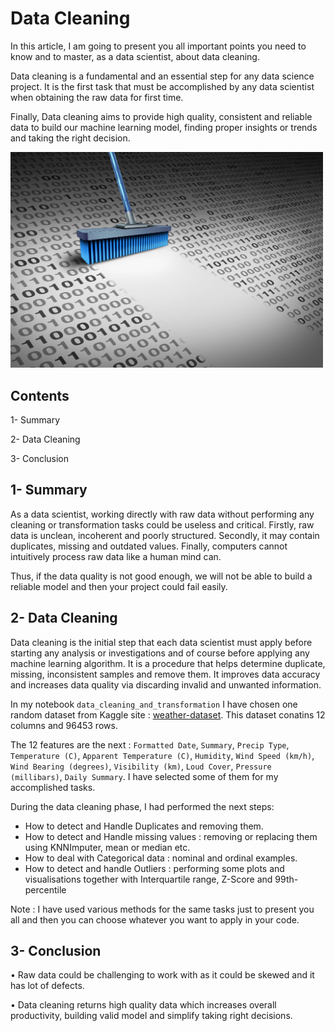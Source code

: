 # Data Cleaning 

In this article, I am going to present you all important points you need to know and to master, as a data scientist,
about data cleaning. 

Data cleaning is a fundamental and an essential step for any data science project.
It is the first task that must be accomplished by any data scientist when obtaining the raw data for first time. 

Finally, Data cleaning aims to provide high quality, consistent and reliable data to build our machine learning model,
finding proper insights or trends and taking the right decision.

<div>
<img src="images/Data-Cleaning-scaled.jpeg "Data cleaning" width="500"/>
</div>

## Contents 

  1- Summary
  
  2- Data Cleaning
  
  3- Conclusion 
  
## 1- Summary 

As a data scientist, working directly with raw data without performing any cleaning or transformation tasks could be useless and critical. Firstly, raw data is unclean, incoherent and poorly structured. Secondly, it may contain duplicates, missing and outdated values. Finally, computers cannot intuitively process raw data like a human mind can. 

Thus, if the data quality is not good enough, we will not be able to build a reliable model and then your project could fail easily. 

## 2- Data Cleaning
Data cleaning is the initial step that each data scientist must apply before starting any analysis or investigations and of course before applying any machine learning algorithm. It is a procedure that helps determine duplicate, missing, inconsistent samples and remove them. It improves data accuracy and increases data quality via discarding invalid and unwanted information.

In my notebook `data_cleaning_and_transformation` I have chosen one random dataset from Kaggle site :
[weather-dataset](https://www.kaggle.com/datasets/muthuj7/weather-dataset). This dataset conatins 12 columns and 96453 rows.

The 12 features are the next : `Formatted Date`, `Summary`, `Precip Type`, `Temperature (C)`, `Apparent Temperature (C)`, `Humidity`, `Wind Speed (km/h)`, `Wind Bearing (degrees)`, `Visibility (km)`, `Loud Cover`, `Pressure (millibars)`, `Daily Summary`. I have selected some of them for my accomplished tasks.  

During the data cleaning phase, I had performed the next steps: 

- How to detect and Handle Duplicates and removing them.
- How to detect and Handle missing values : removing or replacing them using KNNImputer, mean or median etc.
- How to deal with Categorical data : nominal and ordinal examples.
- How to detect and handle Outliers : performing some plots and visualisations together with Interquartile range, Z-Score and 99th-percentile

Note : I have used various methods for the same tasks just to present you all and then you can choose whatever you want to apply in your code. 

## 3- Conclusion 

• Raw data could be challenging to work with as it could be skewed and it has lot of defects.

• Data cleaning returns high quality data which increases overall productivity, building valid model and simplify taking right decisions. 





